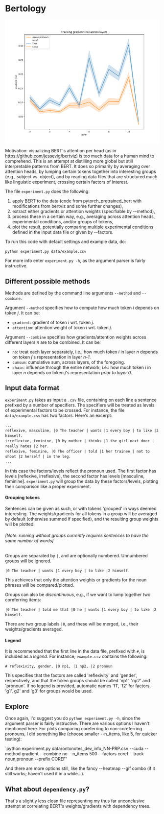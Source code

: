 # Bertology #

![](figures/example.png)

Motivation: visualizing BERT's attention per head (as in https://github.com/jessevig/bertviz) is too much data for a human mind to comprehend. 
This is an attempt at distilling more global but still interpretable patterns from BERT. 
It does so primarily by averaging over attention heads, by lumping certain tokens together into interesting groups (e.g., subject vs. object), and by reading data files that are structured much like linguistic experiment, crossing certain factors of interest.

The file `experiment.py` does the following:

1. apply BERT to the data (code from pytorch_pretrained_bert with modifications from bertviz and some further changes),
2. extract either gradients or attention weights (specifiable by --method),
3. process these in a certain way, e.g., averaging across attention heads, experimental conditions, and/or groups of tokens,
4. plot the result, potentially comparing multiple experimental conditions defined in the input data file or given by --factors.

To run this code with default settings and example data, do:

`python experiment.py data/example.csv`

For more info enter `experiment.py -h`, as the argument parser is fairly instructive.

## Different possible methods ##

Methods are defined by the command line arguments `--method` and `--combine`.

Argument `--method` specifies how to compute how much token _i_ depends on token _j_. It can be:
- `gradient`: gradient of token _i_ wrt. token _j_.
- `attention`: attention weight of token _i_ wrt. token _j_. 

Argument `--combine` specifies how gradients/attention weights across different layers _n_ are to be combined. It can be:
- `no`: treat each layer separately, i.e., how much token _i_ in layer _n_ depends on token _j_'s representation in layer _n-1_.
- `cumsum`: cumulative sum, across layers, of the foregoing.
- `chain`: influence through the entire network, i.e.: how much token _i_ in layer _n_ depends on token _j_'s representation _prior to layer 0_.


## Input data format ##

`experiment.py` takes as input a `.csv` file, containing on each line a sentence prefixed by a number of specifiers.
The specifiers will be treated as levels of experimental factors to be crossed. 
For instance, the file `data/example.csv` has two factors.
Here's an excerpt:

`...`<br>
`reflexive, masculine, |0 The teacher | wants |1 every boy | to like |2 himself.` <br>
`irreflexive, feminine, |0 My mother | thinks |1 the girl next door | really hates |2 her.` <br>
`reflexive, feminine, |0 The officer | told |1 her trainee | not to shoot |2 herself | in the leg.` <br>
`...`
 
In this case the factors/levels reflect the pronoun used. 
The first factor has levels [reflexive, irreflexive], the second factor has levels [masculine, feminine].
`experiment.py` will group the data by these factors/levels, plotting their comparison like a proper experiment.

#### Grouping tokens ####

Sentences can be given as such, or with tokens 'grouped' in ways deemed interesting.
The weights/gradients for all tokens in a group will be averaged by default (otherwise summed if specified), and the resulting group weights will be plotted.

###### [Note: running without groups currently requires sentences to have the same number of words]

Groups are separated by `|`, and are optionally numbered. Unnumbered groups will be ignored.

`|0 The teacher | wants |1 every boy | to like |2 himself.`

This achieves that only the attention weights or gradients for the noun phrases will be compared/plotted.

Groups can also be _discontinuous_, e.g., if we want to lump together two coreferring items:

`|0 The teacher | told me that |0 he | wants |1 every boy | to like |2 himself.` <br>

There are two group labels `|0`, and these will be merged, i.e., their weights/gradients averaged.

#### Legend ####

It is recommended that the first line in the data file, prefixed with `#`, is included as a _legend_.
For instance, `example.csv` contains the following: 
 
 `# reflexivity, gender, |0 np1, |1 np2, |2 pronoun` <br>
  
This specifies that the factors are called 'reflexivity' and 'gender', respectively, and that the token groups should be called 'np1', 'np2' and 'pronoun'.
If no legend is provided, automatic names 'f1', 'f2' for factors, 'g1', g2' and 'g3' for groups would be used.


## Explore ##

Once again, I'd suggest you do `python experiment.py -h`, since the argument parser is fairly instructive.
There are various options I haven't mentioned here.
For plots comparing coreferring to non-coreferring pronouns, I did something like (choose smaller --n_items, like 5, for quicker testing):

`python experiment.py data/ontonotes_dev_info_NN-PRP.csv --cuda --method gradient --combine no --n_items 500 --factors coref --track noun,pronoun --prefix COREF'

And there are more options still, like the fancy --heatmap --gif combo (if it still works; haven't used it in a while...).


## What about `dependency.py`? ##

That's a slightly less clean file representing my thus far unconclusive attempt at correlating BERT's weights/gradients with dependency trees.